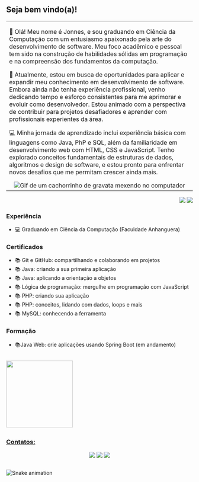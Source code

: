 ## Seja bem vindo(a)!

<p align="right">
<table width="100%">
<tr><td valign="top" width="50%">

👋 Olá! Meu nome é Jonnes, e sou graduando em Ciência da Computação com um entusiasmo apaixonado pela arte do desenvolvimento de software. Meu foco acadêmico e pessoal tem sido na construção de habilidades sólidas em programação e na compreensão dos fundamentos da computação.

📘 Atualmente, estou em busca de oportunidades para aplicar e expandir meu conhecimento em desenvolvimento de software. Embora ainda não tenha experiência profissional, venho dedicando tempo e esforço consistentes para me aprimorar e evoluir como desenvolvedor. Estou animado com a perspectiva de contribuir para projetos desafiadores e aprender com profissionais experientes da área.

💻 Minha jornada de aprendizado inclui experiência básica com linguagens como Java, PhP e SQL, além da familiaridade em desenvolvimento web com HTML, CSS e JavaScript. Tenho explorado conceitos fundamentais de estruturas de dados, algoritmos e design de software, e estou pronto para enfrentar novos desafios que me permitam crescer ainda mais.
  
<div align="center"> 
  <img src="https://i.giphy.com/media/v1.Y2lkPTc5MGI3NjExYzlhaTkwODhua2V0YmE3azlidGs0MTFpOXIzZzkzMnd4MzVhdmdjZyZlcD12MV9pbnRlcm5hbF9naWZfYnlfaWQmY3Q9Zw/HscDLzkO8EOTmgkhQP/giphy.gif" alt="Gif de um cachorrinho de gravata mexendo no computador">
</div>

</td></tr>
</table>
</p>

<p align="right">
<img src="https://views.whatilearened.today/views/github/jonnes-santos/views.svg"> <a href="https://github.com/jonnes-santos/"><img src="https://img.shields.io/github/followers/jonnes-santos?color=%234CC61E&label=GitHub%20Followers%20%3A"/></a>
</p>

### Experiência 
- 💻 Graduando em Ciência da Computação (Faculdade Anhanguera)
  
### Certificados
- 📚 Git e GitHub: compartilhando e colaborando em projetos
- 📚 Java: criando a sua primeira aplicação
- 📚 Java: aplicando a orientação a objetos
- 📚 Lógica de programação: mergulhe em programação com JavaScript
- 📚 PHP: criando sua aplicação
- 📚 PHP: conceitos, lidando com dados, loops e mais
- 📚 MySQL: conhecendo a ferramenta
  
### Formação
- 📚Java Web: crie aplicações usando Spring Boot (em andamento)













##
<div>
  <a href="https://github.com/jonnes-santos">
  <img height="180em" src="https://github-readme-stats.vercel.app/api/top-langs/?username=jonnes-santos&layout=compact&langs_count=7&theme=dracula"/>
  
</div>

##
### Contatos:
<div align="center"> 
  <a href="https://www.instagram.com/john1santoz/" target="_blank"><img src="https://img.shields.io/badge/-Instagram-%23E4405F?style=for-the-badge&logo=instagram&logoColor=white" target="_blank"></a> 
  <a href = "mailto:jonnes.santos01@gmail.com"><img src="https://img.shields.io/badge/-Gmail-%23333?style=for-the-badge&logo=gmail&logoColor=white" target="_blank"></a>
  <a href="https://www.linkedin.com/in/jonnes-santos" target="_blank"><img src="https://img.shields.io/badge/-LinkedIn-%230077B5?style=for-the-badge&logo=linkedin&logoColor=white" target="_blank"></a> 
</div>

##
  ![Snake animation](https://github.com/camilafernanda/camilafernanda/blob/output/github-contribution-grid-snake.svg)
  

